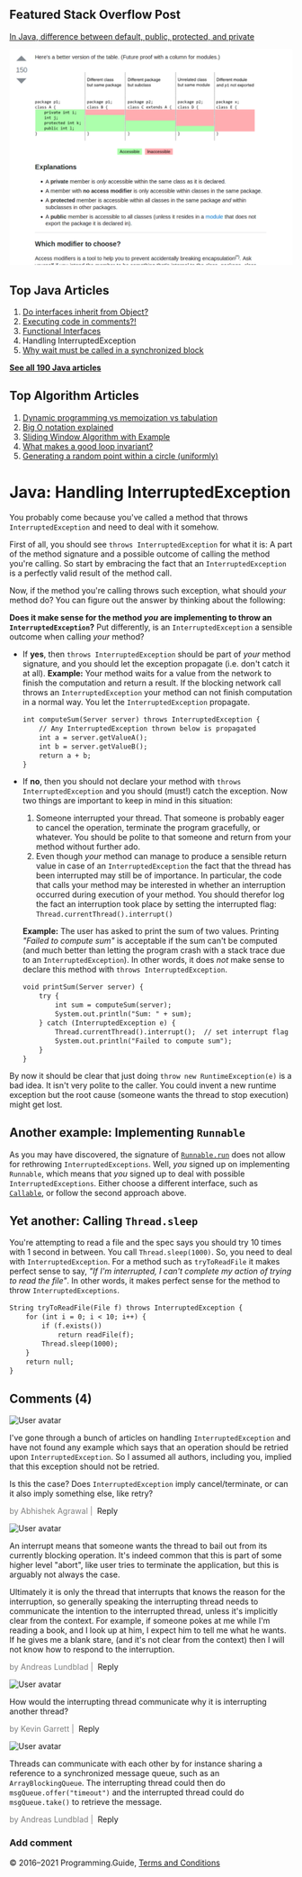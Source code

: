 <span class="underline"></span>

<span class="underline"></span>

## Featured Stack Overflow Post

[In Java, difference between default, public, protected, and private](https://stackoverflow.com/a/33627846/276052)

[<img src="../images/so-featured-33627846.png" alt="StackOverflow screenshot thumbnail" class="screenshot" />](https://stackoverflow.com/a/33627846/276052)

<span class="underline"></span>

## Top Java Articles

1.  [Do interfaces inherit from Object?](do-interfaces-inherit-from-object.html)
2.  [Executing code in comments?!](executing-code-in-comments.html)
3.  [Functional Interfaces](functional-interfaces.html)
4.  Handling InterruptedException
5.  [Why wait must be called in a synchronized block](why-wait-must-be-in-synchronized.html)

[**See all 190 Java articles**](index.html)

## Top Algorithm Articles

1.  [Dynamic programming vs memoization vs tabulation](../dynamic-programming-vs-memoization-vs-tabulation.html)
2.  [Big O notation explained](../big-o-notation-explained.html)
3.  [Sliding Window Algorithm with Example](../sliding-window-example.html)
4.  [What makes a good loop invariant?](../what-makes-a-good-loop-invariant.html)
5.  [Generating a random point within a circle (uniformly)](../random-point-within-circle.html)

# Java: Handling InterruptedException

You probably come because you've called a method that throws `InterruptedException` and need to deal with it somehow.

First of all, you should see `throws InterruptedException` for what it is: A part of the method signature and a possible outcome of calling the method you're calling. So start by embracing the fact that an `InterruptedException` is a perfectly valid result of the method call.

Now, if the method you're calling throws such exception, what should _your_ method do? You can figure out the answer by thinking about the following:

**Does it make sense for the method _you_ are implementing to throw an `InterruptedException`?** Put differently, is an `InterruptedException` a sensible outcome when calling _your_ method?

- If **yes**, then `throws InterruptedException` should be part of _your_ method signature, and you should let the exception propagate (i.e. don't catch it at all).
  **Example:** Your method waits for a value from the network to finish the computation and return a result. If the blocking network call throws an `InterruptedException` your method can not finish computation in a normal way. You let the `InterruptedException` propagate.

      int computeSum(Server server) throws InterruptedException {
          // Any InterruptedException thrown below is propagated
          int a = server.getValueA();
          int b = server.getValueB();
          return a + b;
      }

- If **no**, then you should not declare your method with `throws InterruptedException` and you should (must!) catch the exception. Now two things are important to keep in mind in this situation:

  1.  Someone interrupted your thread. That someone is probably eager to cancel the operation, terminate the program gracefully, or whatever. You should be polite to that someone and return from your method without further ado.
  2.  Even though _your_ method can manage to produce a sensible return value in case of an `InterruptedException` the fact that the thread has been interrupted may still be of importance. In particular, the code that calls your method may be interested in whether an interruption occurred during execution of your method. You should therefor log the fact an interruption took place by setting the interrupted flag: `Thread.currentThread().interrupt()`

  **Example:** The user has asked to print the sum of two values. Printing _"Failed to compute sum"_ is acceptable if the sum can't be computed (and much better than letting the program crash with a stack trace due to an `InterruptedException`). In other words, it does _not_ make sense to declare this method with `throws InterruptedException`.

      void printSum(Server server) {
          try {
              int sum = computeSum(server);
              System.out.println("Sum: " + sum);
          } catch (InterruptedException e) {
              Thread.currentThread().interrupt();  // set interrupt flag
              System.out.println("Failed to compute sum");
          }
      }

By now it should be clear that just doing `throw new RuntimeException(e)` is a bad idea. It isn't very polite to the caller. You could invent a new runtime exception but the root cause (someone wants the thread to stop execution) might get lost.

## Another example: Implementing `Runnable`

As you may have discovered, the signature of [`Runnable.run`](https://docs.oracle.com/javase/8/docs/api/java/lang/Runnable.html#run--) does not allow for rethrowing `InterruptedExceptions`. Well, _you_ signed up on implementing `Runnable`, which means that _you_ signed up to deal with possible `InterruptedExceptions`. Either choose a different interface, such as [`Callable`](https://docs.oracle.com/javase/8/docs/api/java/util/concurrent/Callable.html), or follow the second approach above.

## Yet another: Calling `Thread.sleep`

You're attempting to read a file and the spec says you should try 10 times with 1 second in between. You call `Thread.sleep(1000)`. So, you need to deal with `InterruptedException`. For a method such as `tryToReadFile` it makes perfect sense to say, _"If I'm interrupted, I can't complete my action of trying to read the file"_. In other words, it makes perfect sense for the method to throw `InterruptedExceptions`.

    String tryToReadFile(File f) throws InterruptedException {
        for (int i = 0; i < 10; i++) {
            if (f.exists())
                return readFile(f);
            Thread.sleep(1000);
        }
        return null;
    }

## Comments (4)

![User avatar](https://www.gravatar.com/avatar/d41d8cd98f00b204e9800998ecf8427e?d=mp)

I've gone through a bunch of articles on handling `InterruptedException` and have not found any example which says that an operation should be retried upon `InterruptedException`. So I assumed all authors, including you, implied that this exception should not be retried.

Is this the case? Does `InterruptedException` imply cancel/terminate, or can it also imply something else, like retry?

<span style="color: grey">by Abhishek Agrawal | </span> <span class="reply-button">Reply</span>

![User avatar](https://www.gravatar.com/avatar/99e100243aaa8b1469b1ed4e8bbecb06?d=mp)

An interrupt means that someone wants the thread to bail out from its currently blocking operation. It's indeed common that this is part of some higher level "abort", like user tries to terminate the application, but this is arguably not always the case.

Ultimately it is only the thread that interrupts that knows the reason for the interruption, so generally speaking the interrupting thread needs to communicate the intention to the interrupted thread, unless it's implicitly clear from the context. For example, if someone pokes at me while I'm reading a book, and I look up at him, I expect him to tell me what he wants. If he gives me a blank stare, (and it's not clear from the context) then I will not know how to respond to the interruption.

<span style="color: grey">by Andreas Lundblad | </span> <span class="reply-button">Reply</span>

![User avatar](https://www.gravatar.com/avatar/d41d8cd98f00b204e9800998ecf8427e?d=mp)

How would the interrupting thread communicate why it is interrupting another thread?

<span style="color: grey">by Kevin Garrett | </span> <span class="reply-button">Reply</span>

![User avatar](https://www.gravatar.com/avatar/99e100243aaa8b1469b1ed4e8bbecb06?d=mp)

Threads can communicate with each other by for instance sharing a reference to a synchronized message queue, such as an `ArrayBlockingQueue`. The interrupting thread could then do `msgQueue.offer("timeout")` and the interrupted thread could do `msgQueue.take()` to retrieve the message.

<span style="color: grey">by Andreas Lundblad | </span> <span class="reply-button">Reply</span>

### Add comment

© 2016–2021 Programming.Guide, [Terms and Conditions](../terms-and-conditions.html)
